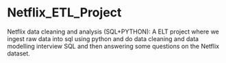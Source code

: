 # Netflix_ETL_Project
Netflix data cleaning and analysis (SQL+PYTHON): A ELT project where we ingest raw data into sql using python and do data cleaning and data modelling interview SQL and then answering some questions on the Netflix dataset.
